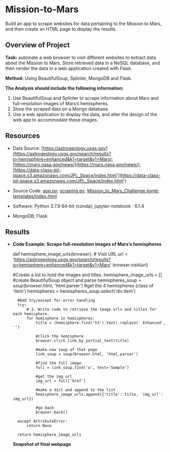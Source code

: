 # Mission-to-Mars
Build an app to scrape websites for data pertaining to the Mission to Mars, and then create an HTML page to display the results.


## Overview of Project
**Task:** automate a web browser to visit different websites to extract data about the Mission to Mars. Store retrieved data in a NoSQL database, and then render the data in a web application created with Flask. 

**Method:** Using BeautifulSoup, Splinter, MongoDB and Flask.



**The Analysis should include the following information:** 

1. Use BeautifulSoup and Splinter to scrape information about Mars and full-resolution images of Mars’s hemispheres.
2. Store the scraped data on a Mongo database.
3. Use a web application to display the data, and alter the design of the web app to accommodate these images.




## Resources
- Data Source: [https://astrogeology.usgs.gov](https://astrogeology.usgs.gov/search/results?q=hemisphere+enhanced&k1=target&v1=Mars); [https://mars.nasa.gov/news/](https://mars.nasa.gov/news/); [https://data-class-jpl-space.s3.amazonaws.com/JPL_Space/index.html'](https://data-class-jpl-space.s3.amazonaws.com/JPL_Space/index.html')
- Source Code: 
    [app.py](app.py); [scraping.py](scraping.py); [Mission_to_Mars_Challenge.ipynb](Mission_to_Mars_Challenge.ipynb); [templates/index.html](templates/index.html)
  
- Software: Python 3.7.9 64-bit (conda); jupyter-notebook : 6.1.4
- MongoDB; Flask

## Results

- **Code Example: Scrape full-resolution images of Mars’s hemispheres**

    def hemisphere_image_urls(browser):
        # Visit URL
        url = 'https://astrogeology.usgs.gov/search/results?q=hemisphere+enhanced&k1=target&v1=Mars'
        browser.visit(url)

    #Create a list to hold the images and titles.
        hemisphere_image_urls = []
        #create BeautifulSoup object and parse
        hemispheres_soup = soup(browser.html, 'html.parser')
        #get the 4 hemispheres (class of 'item')
        hemispheres = hemispheres_soup.select('div.item')

        #Add try/except for error handling
        try:
            # 3. Write code to retrieve the image urls and titles for each hemisphere. 
            for hemisphere in hemispheres:
                title = (hemisphere.find('h3').text).replace(' Enhanced', '')
                    
                #click the hemisphere
                browser.click_link_by_partial_text(title)

                #make new soup of that page
                link_soup = soup(browser.html, 'html.parser')

                #find the full image
                full = link_soup.find('a', text='Sample')

                #get the img url
                img_url = full['href']

                #make a dict and append to the list
                hemisphere_image_urls.append({'title': title, 'img_url': img_url})

                #go back 
                browser.back() 

        except AttributeError:
            return None

        return hemisphere_image_urls


   
    **Snapshot of final webpage**



    